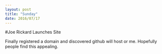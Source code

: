 ```yaml
---
layout: post
title: "Sunday"
date: 2016/07/17
---
```

\#Joe Rickard Launches Site

Finally registered a domain and discovered github will host or me. Hopefully people find this appealing.
